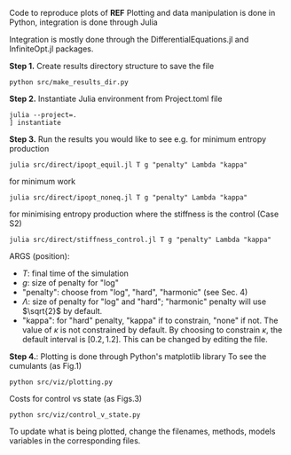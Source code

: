 Code to reproduce plots of **REF**
Plotting and data manipulation is done in Python, integration is done through Julia

Integration is mostly done through the DifferentialEquations.jl and InfiniteOpt.jl packages. 

**Step 1.** Create results directory structure to save the file
```
python src/make_results_dir.py
```
**Step 2.** Instantiate Julia environment from Project.toml file
```
julia --project=.
] instantiate
```
**Step 3.** Run the results you would like to see 
e.g. for minimum entropy production
```
julia src/direct/ipopt_equil.jl T g "penalty" Lambda "kappa"
```
for minimum work
```
julia src/direct/ipopt_noneq.jl T g "penalty" Lambda "kappa"
```
for minimising entropy production where the stiffness is the control (Case S2)
```
julia src/direct/stiffness_control.jl T g "penalty" Lambda "kappa"
```
ARGS (position):
- $T$: final time of the simulation
- $g$: size of penalty for "log"
- "penalty": choose from "log", "hard", "harmonic" (see Sec. 4)
- $\Lambda$: size of penalty for "log" and "hard"; "harmonic" penalty will use $\sqrt{2}$ by default.
- "kappa": for "hard" penalty, "kappa" if to constrain, "none" if not. The value of $\kappa$ is not constrained by default. By choosing to constrain $\kappa$, the default interval is $[0.2,1.2]$. This can be changed by editing the file.

**Step 4.**: Plotting is done through Python's matplotlib library
To see the cumulants (as Fig.1) 
```
python src/viz/plotting.py
```
Costs for control vs state (as Figs.3) 
```
python src/viz/control_v_state.py
```
To update what is being plotted, change the filenames, methods, models variables in the corresponding files. 
